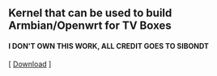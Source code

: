 ## Kernel that can be used to build Armbian/Openwrt for TV Boxes

#### I DON'T OWN THIS WORK, ALL CREDIT GOES TO SIBONDT

[ [Download](https://github.com/nabakdev/sibondt-kernel/releases) ]

